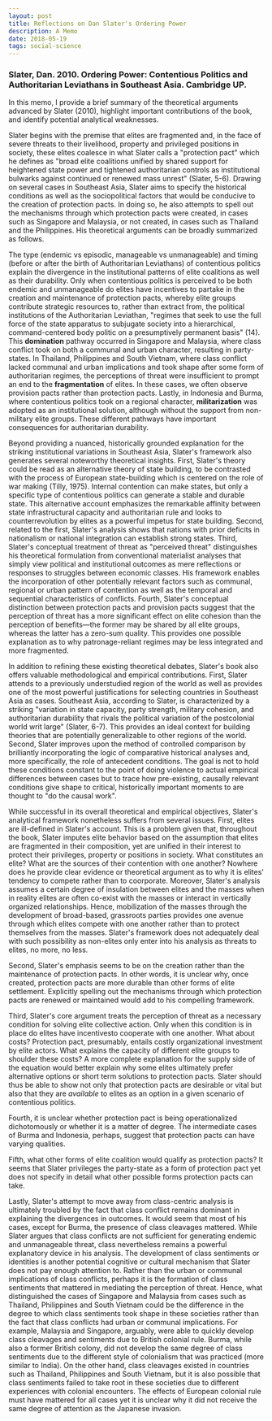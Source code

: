 ```yaml
---
layout: post
title: Reflections on Dan Slater's Ordering Power
description: A Memo
date: 2018-05-19
tags: social-science
---
```


### Slater, Dan. 2010. Ordering Power: Contentious Politics and Authoritarian Leviathans in Southeast Asia. Cambridge UP.

In this memo, I provide a brief summary of the theoretical arguments advanced by Slater (2010), highlight important contributions of the book, and identify potential analytical weaknesses.

Slater begins with the premise that elites are fragmented and, in the face of severe threats to their livelihood, property and privileged positions in society, these elites coalesce in what Slater calls a &quot;protection pact&quot; which he defines as &quot;broad elite coalitions unified by shared support for heightened state power and tightened authoritarian controls as institutional bulwarks against continued or renewed mass unrest&quot; (Slater, 5-6). Drawing on several cases in Southeast Asia, Slater aims to specify the historical conditions as well as the sociopolitical factors that would be conducive to the creation of protection pacts. In doing so, he also attempts to spell out the mechanisms through which protection pacts were created, in cases such as Singapore and Malaysia, or not created, in cases such as Thailand and the Philippines. His theoretical arguments can be broadly summarized as follows.

The type (endemic vs episodic, manageable vs unmanageable) and timing (before or after the birth of Authoritarian Leviathans) of contentious politics explain the divergence in the institutional patterns of elite coalitions as well as their durability. Only when contentious politics is perceived to be both endemic and unmanageable do elites have incentives to partake in the creation and maintenance of protection pacts, whereby elite groups contribute strategic resources to, rather than extract from, the political institutions of the Authoritarian Leviathan, &quot;regimes that seek to use the full force of the state apparatus to subjugate society into a hierarchical, command-centered body politic on a presumptively permanent basis&quot; (14). This **domination** pathway occurred in Singapore and Malaysia, where class conflict took on both a communal and urban character, resulting in party-states. In Thailand, Philippines and South Vietnam, where class conflict lacked communal and urban implications and took shape after some form of authoritarian regimes, the perceptions of threat were insufficient to prompt an end to the **fragmentation** of elites. In these cases, we often observe provision pacts rather than protection pacts. Lastly, in Indonesia and Burma, where contentious politics took on a regional character, **militarization** was adopted as an institutional solution, although without the support from non-military elite groups. These different pathways have important consequences for authoritarian durability.

 Beyond providing a nuanced, historically grounded explanation for the striking institutional variations in Southeast Asia, Slater&#39;s framework also generates several noteworthy theoretical insights. First, Slater&#39;s theory could be read as an alternative theory of state building, to be contrasted with the process of European state-building which is centered on the role of war making (Tilly, 1975). Internal contention can make states, but only a specific type of contentious politics can generate a stable and durable state. This alternative account emphasizes the remarkable affinity between state infrastructural capacity and authoritarian rule and looks to counterrevolution by elites as a powerful impetus for state building. Second, related to the first, Slater&#39;s analysis shows that nations with prior deficits in nationalism or national integration can establish strong states. Third, Slater&#39;s conceptual treatment of threat as &quot;perceived threat&quot; distinguishes his theoretical formulation from conventional materialist analyses that simply view political and institutional outcomes as mere reflections or responses to struggles between economic classes. His framework enables the incorporation of other potentially relevant factors such as communal, regional or urban pattern of contention as well as the temporal and sequential characteristics of conflicts. Fourth, Slater&#39;s conceptual distinction between protection pacts and provision pacts suggest that the perception of threat has a more significant effect on elite cohesion than the perception of benefits—the former may be shared by all elite groups, whereas the latter has a zero-sum quality. This provides one possible explanation as to why patronage-reliant regimes may be less integrated and more fragmented.

 In addition to refining these existing theoretical debates, Slater&#39;s book also offers valuable methodological and empirical contributions. First, Slater attends to a previously understudied region of the world as well as provides one of the most powerful justifications for selecting countries in Southeast Asia as cases. Southeast Asia, according to Slater, is characterized by a striking &quot;variation in state capacity, party strength, military cohesion, and authoritarian durability that rivals the political variation of the postcolonial world writ large&quot; (Slater, 6-7). This provides an ideal context for building theories that are potentially generalizable to other regions of the world. Second, Slater improves upon the method of controlled comparison by brilliantly incorporating the logic of comparative historical analyses and, more specifically, the role of antecedent conditions. The goal is not to hold these conditions constant to the point of doing violence to actual empirical differences between cases but to trace how pre-existing, causally relevant conditions give shape to critical, historically important moments to are thought to &quot;do the causal work&quot;.

 While successful in its overall theoretical and empirical objectives, Slater&#39;s analytical framework nonetheless suffers from several issues. First, elites are ill-defined in Slater&#39;s account. This is a problem given that, throughout the book, Slater imputes elite behavior based on the assumption that elites are fragmented in their composition, yet are unified in their interest to protect their privileges, property or positions in society. What constitutes an elite? What are the sources of their contention with one another? Nowhere does he provide clear evidence or theoretical argument as to why it is elites&#39; tendency to compete rather than to coorporate. Moreover, Slater&#39;s analysis assumes a certain degree of insulation between elites and the masses when in reality elites are often co-exist with the masses or interact in vertically organized relationships. Hence, mobilization of the masses through the development of broad-based, grassroots parties provides one avenue through which elites compete with one another rather than to protect themselves from the masses. Slater&#39;s framework does not adequately deal with such possibility as non-elites only enter into his analysis as threats to elites, no more, no less.

Second, Slater&#39;s emphasis seems to be on the creation rather than the maintenance of protection pacts. In other words, it is unclear why, once created, protection pacts are more durable than other forms of elite settlement. Explicitly spelling out the mechanisms through which protection pacts are renewed or maintained would add to his compelling framework.

Third, Slater&#39;s core argument treats the perception of threat as a necessary condition for solving elite collective action. Only when this condition is in place do elites have incentivesto cooperate with one another. What about costs? Protection pact, presumably, entails costly organizational investment by elite actors. What explains the capacity of different elite groups to shoulder these costs? A more complete explanation for the supply side of the equation would better explain why some elites ultimately prefer alternative options or short term solutions to protection pacts. Slater should thus be able to show not only that protection pacts are desirable or vital but also that they are _available_ to elites as an option in a given scenario of contentious politics.

Fourth, it is unclear whether protection pact is being operationalized dichotomously or whether it is a matter of degree. The intermediate cases of Burma and Indonesia, perhaps, suggest that protection pacts can have varying qualities.

Fifth, what other forms of elite coalition would qualify as protection pacts? It seems that Slater privileges the party-state as a form of protection pact yet does not specify in detail what other possible forms protection pacts can take.

Lastly, Slater&#39;s attempt to move away from class-centric analysis is ultimately troubled by the fact that class conflict remains dominant in explaining the divergences in outcomes. It would seem that most of his cases, except for Burma, the presence of class cleavages mattered. While Slater argues that class conflicts are not sufficient for generating endemic and unmanageable threat, class nevertheless remains a powerful explanatory device in his analysis. The development of class sentiments or identities is another potential cognitive or cultural mechanism that Slater does not pay enough attention to. Rather than the urban or communal implications of class conflicts, perhaps it is the formation of class sentiments that mattered in mediating the perception of threat. Hence, what distinguished the cases of Singapore and Malaysia from cases such as Thailand, Philippines and South Vietnam could be the difference in the degree to which class sentiments took shape in these societies rather than the fact that class conflicts had urban or communal implications. For example, Malaysia and Singapore, arguably, were able to quickly develop class cleavages and sentiments due to British colonial rule. Burma, while also a former British colony, did not develop the same degree of class sentiments due to the different style of colonialism that was practiced (more similar to India). On the other hand, class cleavages existed in countries such as Thailand, Philippines and South Vietnam, but it is also possible that class sentiments failed to take root in these societies due to different experiences with colonial encounters. The effects of European colonial rule must have mattered for all cases yet it is unclear why it did not receive the same degree of attention as the Japanese invasion.

